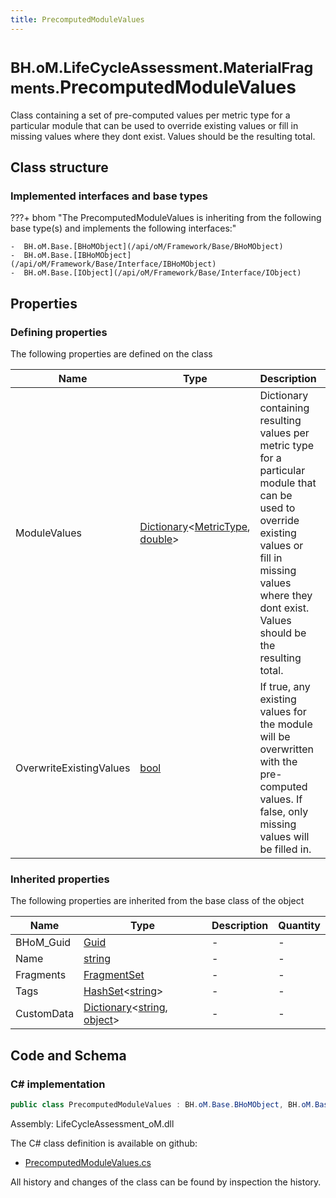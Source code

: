```yaml
---
title: PrecomputedModuleValues
---
```


# <small>BH.oM.LifeCycleAssessment.MaterialFragments.</small>**PrecomputedModuleValues**

Class containing a set of pre-computed values per metric type for a particular module that can be used to override existing values or fill in missing values where they dont exist. Values should be the resulting total.

## Class structure

### Implemented interfaces and base types

???+ bhom "The PrecomputedModuleValues is inheriting from the following base type(s) and implements the following interfaces:"

    -  BH.oM.Base.[BHoMObject](/api/oM/Framework/Base/BHoMObject)
    -  BH.oM.Base.[IBHoMObject](/api/oM/Framework/Base/Interface/IBHoMObject)
    -  BH.oM.Base.[IObject](/api/oM/Framework/Base/Interface/IObject)


## Properties



### Defining properties

The following properties are defined on the class

| Name             | Type             | Description      | Quantity         |
|------------------|------------------|------------------|------------------|
| ModuleValues | [Dictionary](https://learn.microsoft.com/en-us/dotnet/api/System.Collections.Generic.Dictionary-2?view=netstandard-2.0)&lt;[MetricType](/api/oM/Analytical/LifeCycleAssessment/Enums/MetricType), [double](https://learn.microsoft.com/en-us/dotnet/api/System.Double?view=netstandard-2.0)&gt; | Dictionary containing resulting values per metric type for a particular module that can be used to override existing values or fill in missing values where they dont exist. Values should be the resulting total. | - |
| OverwriteExistingValues | [bool](https://learn.microsoft.com/en-us/dotnet/api/System.Boolean?view=netstandard-2.0) | If true, any existing values for the module will be overwritten with the pre-computed values. If false, only missing values will be filled in. | - |


### Inherited properties
The following properties are inherited from the base class of the object

| Name             | Type             | Description      | Quantity         |
|------------------|------------------|------------------|------------------|
| BHoM_Guid | [Guid](https://learn.microsoft.com/en-us/dotnet/api/System.Guid?view=netstandard-2.0) | - | - |
| Name | [string](https://learn.microsoft.com/en-us/dotnet/api/System.String?view=netstandard-2.0) | - | - |
| Fragments | [FragmentSet](/api/oM/Framework/Base/FragmentSet) | - | - |
| Tags | [HashSet](https://learn.microsoft.com/en-us/dotnet/api/System.Collections.Generic.HashSet-1?view=netstandard-2.0)&lt;[string](https://learn.microsoft.com/en-us/dotnet/api/System.String?view=netstandard-2.0)&gt; | - | - |
| CustomData | [Dictionary](https://learn.microsoft.com/en-us/dotnet/api/System.Collections.Generic.Dictionary-2?view=netstandard-2.0)&lt;[string](https://learn.microsoft.com/en-us/dotnet/api/System.String?view=netstandard-2.0), [object](https://learn.microsoft.com/en-us/dotnet/api/System.Object?view=netstandard-2.0)&gt; | - | - |


## Code and Schema

### C# implementation

``` C# title="C#"
public class PrecomputedModuleValues : BH.oM.Base.BHoMObject, BH.oM.Base.IBHoMObject, BH.oM.Base.IObject
```

Assembly: LifeCycleAssessment_oM.dll

The C# class definition is available on github:

- [PrecomputedModuleValues.cs](https://github.com/BHoM/BHoM/blob/develop/LifeCycleAssessment_oM/MaterialFragments\PrecomputedModuleValues.cs)

All history and changes of the class can be found by inspection the history.
